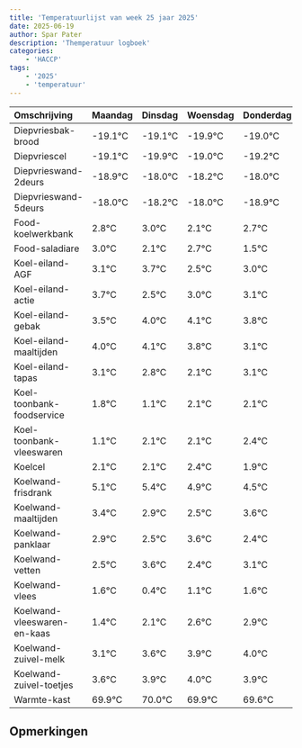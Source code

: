 ```yaml
---
title: 'Temperatuurlijst van week 25 jaar 2025'
date: 2025-06-19
author: Spar Pater
description: 'Themperatuur logboek'
categories:
    - 'HACCP'
tags:
    - '2025'
    - 'temperatuur'
---
```

|Omschrijving|Maandag|Dinsdag|Woensdag|Donderdag|Vrijdag|Zaterdag|Zondag|
|:---|:---|:---|:---|:---|:---|:---|:---|
|Diepvriesbak-brood|-19.1°C|-19.1°C|-19.9°C|-19.0°C| | | |
|Diepvriescel|-19.1°C|-19.9°C|-19.0°C|-19.2°C| | | |
|Diepvrieswand-2deurs|-18.9°C|-18.0°C|-18.2°C|-18.0°C| | | |
|Diepvrieswand-5deurs|-18.0°C|-18.2°C|-18.0°C|-18.9°C| | | |
|Food-koelwerkbank|2.8°C|3.0°C|2.1°C|2.7°C| | | |
|Food-saladiare|3.0°C|2.1°C|2.7°C|1.5°C| | | |
|Koel-eiland-AGF|3.1°C|3.7°C|2.5°C|3.0°C| | | |
|Koel-eiland-actie|3.7°C|2.5°C|3.0°C|3.1°C| | | |
|Koel-eiland-gebak|3.5°C|4.0°C|4.1°C|3.8°C| | | |
|Koel-eiland-maaltijden|4.0°C|4.1°C|3.8°C|3.1°C| | | |
|Koel-eiland-tapas|3.1°C|2.8°C|2.1°C|3.1°C| | | |
|Koel-toonbank-foodservice|1.8°C|1.1°C|2.1°C|2.1°C| | | |
|Koel-toonbank-vleeswaren|1.1°C|2.1°C|2.1°C|2.4°C| | | |
|Koelcel|2.1°C|2.1°C|2.4°C|1.9°C| | | |
|Koelwand-frisdrank|5.1°C|5.4°C|4.9°C|4.5°C| | | |
|Koelwand-maaltijden|3.4°C|2.9°C|2.5°C|3.6°C| | | |
|Koelwand-panklaar|2.9°C|2.5°C|3.6°C|2.4°C| | | |
|Koelwand-vetten|2.5°C|3.6°C|2.4°C|3.1°C| | | |
|Koelwand-vlees|1.6°C|0.4°C|1.1°C|1.6°C| | | |
|Koelwand-vleeswaren-en-kaas|1.4°C|2.1°C|2.6°C|2.9°C| | | |
|Koelwand-zuivel-melk|3.1°C|3.6°C|3.9°C|4.0°C| | | |
|Koelwand-zuivel-toetjes|3.6°C|3.9°C|4.0°C|3.9°C| | | |
|Warmte-kast|69.9°C|70.0°C|69.9°C|69.6°C| | | |

## Opmerkingen


